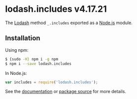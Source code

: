 # lodash.includes v4.17.21

The [Lodash](https://lodash.com/) method `_.includes` exported as a [Node.js](https://nodejs.org/) module.

## Installation

Using npm:
```bash
$ {sudo -H} npm i -g npm
$ npm i --save lodash.includes
```

In Node.js:
```js
var includes = require('lodash.includes');
```

See the [documentation](https://lodash.com/docs#includes) or [package source](https://github.com/lodash/lodash/blob/4.17.21-npm-packages/lodash.includes) for more details.
